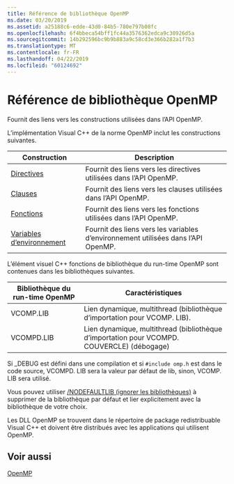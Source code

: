 ```yaml
---
title: Référence de bibliothèque OpenMP
ms.date: 03/20/2019
ms.assetid: a25188c6-edde-43d0-84b5-780e797b08fc
ms.openlocfilehash: 6f4bbeca54bff1fc44a3576362edca9c30926d5a
ms.sourcegitcommit: 14b292596bc9b9b883a9c58cd3e366b282a1f7b3
ms.translationtype: MT
ms.contentlocale: fr-FR
ms.lasthandoff: 04/22/2019
ms.locfileid: "60124692"
---
```

# <a name="openmp-library-reference"></a>Référence de bibliothèque OpenMP

Fournit des liens vers les constructions utilisées dans l’API OpenMP.

L’implémentation Visual C++ de la norme OpenMP inclut les constructions suivantes.

|Construction|Description|
|---------------|-----------------|
|[Directives](openmp-directives.md)|Fournit des liens vers les directives utilisées dans l’API OpenMP.|
|[Clauses](openmp-directives.md)|Fournit des liens vers les clauses utilisées dans l’API OpenMP.|
|[Fonctions](openmp-functions.md)|Fournit des liens vers les fonctions utilisées dans l’API OpenMP.|
|[Variables d’environnement](openmp-environment-variables.md)|Fournit des liens vers les variables d’environnement utilisées dans l’API OpenMP.|

L’élément visuel C++ fonctions de bibliothèque du run-time OpenMP sont contenues dans les bibliothèques suivantes.

|Bibliothèque du run-time OpenMP|Caractéristiques|
|------------------------------|---------------------|
|VCOMP.LIB|Lien dynamique, multithread (bibliothèque d’importation pour VCOMP. LIB).|
|VCOMPD.LIB|Lien dynamique, multithread (bibliothèque d’importation pour VCOMPD. COUVERCLE) (débogage)|

Si _DEBUG est défini dans une compilation et si `#include omp.h` est dans le code source, VCOMPD. LIB sera la valeur par défaut de lib, sinon, VCOMP. LIB sera utilisé.

Vous pouvez utiliser [/NODEFAULTLIB (ignorer les bibliothèques)](../../../build/reference/nodefaultlib-ignore-libraries.md) à supprimer de la bibliothèque par défaut et lier explicitement avec la bibliothèque de votre choix.

Les DLL OpenMP se trouvent dans le répertoire de package redistribuable Visual C++ et doivent être distribués avec les applications qui utilisent OpenMP.

## <a name="see-also"></a>Voir aussi

[OpenMP](../../../parallel/openmp/openmp-in-visual-cpp.md)